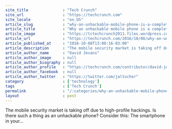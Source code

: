 ```yaml
---
site_title               : "Tech Crunch"
site_url                 : "https://techcrunch.com"
site_locale              : "en_US"
article_slug             : "why-an-unhackable-mobile-phone-is-a-complete-marketing-myth"
article_title            : "Why an unhackable mobile phone is a complete marketing myth"
article_image            : "https://tctechcrunch2011.files.wordpress.com/2016/10/gettyimages-483738946.png?w=764&h=400&crop=1"
article_url              : "https://techcrunch.com/2016/10/08/why-an-unhackable-mobile-phone-is-a-complete-marketing-myth/"
article_published_at     : "2016-10-08T13:00:16-03:00"
article_description      : "The mobile security market is taking off due to high-profile hackings. Is there such a thing as an unhackable phone? Consider this: The smartphone in your..."
article_author_name      : "David Jevans"
article_author_image     : null
article_author_biography : null
article_author_profile   : "https://techcrunch.com/contributor/david-jevans/"
article_author_facebook  : null
article_author_twitter   : "https://twitter.com/jaltucher"
category                 : ['technology']
tags                     : ['Tech Crunch']
permalink                : "/:categories/why-an-unhackable-mobile-phone-is-a-complete-marketing-myth/"
layout                   : post
---
```


The mobile security market is taking off due to high-profile hackings. Is there such a thing as an unhackable phone? Consider this: The smartphone in your...
